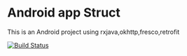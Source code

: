 # Android app Struct

This is an Android project using rxjava,okhttp,fresco,retrofit


[![Build Status](https://travis-ci.org/peng0398/MyStruct.svg?branch=master)](https://travis-ci.org/peng0398/MyStruct)
